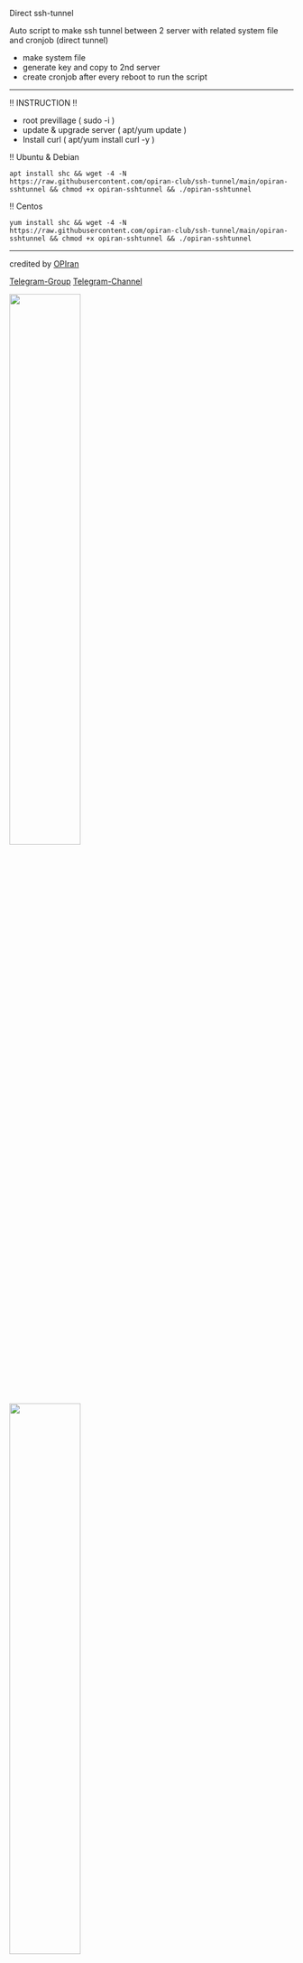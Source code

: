 Direct ssh-tunnel

Auto script to make ssh tunnel between 2 server with related system file and cronjob  (direct tunnel)
 - make system file
 - generate key and copy to 2nd server
 - create cronjob after every reboot to run the script

--------------------------------------------------------------------------------------------------------------------------------------------------------------------------------------------------------------------

‼️ INSTRUCTION ‼️
 - root previllage ( sudo -i )
 - update & upgrade server ( apt/yum update )
 - Install curl ( apt/yum install curl -y )

‼️ Ubuntu & Debian

```
apt install shc && wget -4 -N https://raw.githubusercontent.com/opiran-club/ssh-tunnel/main/opiran-sshtunnel && chmod +x opiran-sshtunnel && ./opiran-sshtunnel
```


‼️ Centos

```
yum install shc && wget -4 -N https://raw.githubusercontent.com/opiran-club/ssh-tunnel/main/opiran-sshtunnel && chmod +x opiran-sshtunnel && ./opiran-sshtunnel
```
--------------------------------------------------------------------------------------------------------------------------------------------------------------------------------------------------------------------

credited by [OPIran](https://github.com/opiran-club)

[Telegram-Group](https://t,me/OPIranCluB)
[Telegram-Channel](https://t,me/opiranv2rayproxy)


[<img src="https://img4.teletype.in/files/7a/37/7a3797d4-b5b5-439f-84eb-d5b4b6109110.jpeg" width="50%">](https://www.you-tech.win/)

[<img src="https://img3.teletype.in/files/a6/20/a620791f-0923-48a9-b4d5-f5d54cd53b51.jpeg" width="50%">](https://www.you-tech.win/)

[<img src="https://img1.teletype.in/files/01/70/017049f5-02b4-4721-a3f0-1da5cf7d23e8.jpeg" width="50%">](https://www.you-tech.win/)
